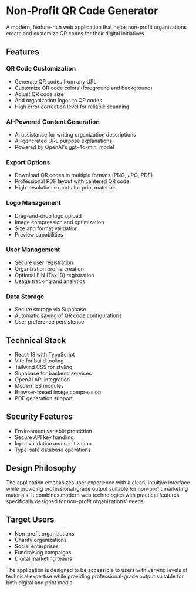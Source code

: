 # Non-Profit QR Code Generator

A modern, feature-rich web application that helps non-profit organizations create and customize QR codes for their digital initiatives.

## Features

### QR Code Customization
- Generate QR codes from any URL
- Customize QR code colors (foreground and background)
- Adjust QR code size
- Add organization logos to QR codes
- High error correction level for reliable scanning

### AI-Powered Content Generation
- AI assistance for writing organization descriptions
- AI-generated URL purpose explanations
- Powered by OpenAI's gpt-4o-mini model

### Export Options
- Download QR codes in multiple formats (PNG, JPG, PDF)
- Professional PDF layout with centered QR code
- High-resolution exports for print materials

### Logo Management
- Drag-and-drop logo upload
- Image compression and optimization
- Size and format validation
- Preview capabilities

### User Management
- Secure user registration
- Organization profile creation
- Optional EIN (Tax ID) registration
- Usage tracking and analytics

### Data Storage
- Secure storage via Supabase
- Automatic saving of QR code configurations
- User preference persistence

## Technical Stack

- React 18 with TypeScript
- Vite for build tooling
- Tailwind CSS for styling
- Supabase for backend services
- OpenAI API integration
- Modern ES modules
- Browser-based image compression
- PDF generation support

## Security Features

- Environment variable protection
- Secure API key handling
- Input validation and sanitization
- Type-safe database operations

## Design Philosophy

The application emphasizes user experience with a clean, intuitive interface while providing professional-grade output suitable for non-profit marketing materials. It combines modern web technologies with practical features specifically designed for non-profit organizations' needs.

## Target Users

- Non-profit organizations
- Charity organizations
- Social enterprises
- Fundraising campaigns
- Digital marketing teams

The application is designed to be accessible to users with varying levels of technical expertise while providing professional-grade output suitable for both digital and print media.